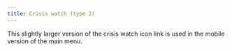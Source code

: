 ```yaml
---
title: Crisis watch (type 2)
---
```

This slightly larger version of the crisis watch icon link is used in the mobile version of the main menu.